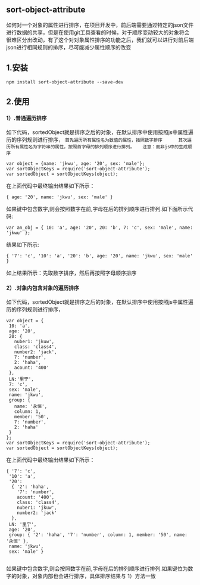 ## sort-object-attribute
如何对一个对象的属性进行排序，在项目开发中，前后端需要通过特定的json文件进行数据的共享，但是在使用git工具查看的时候，对于顺序变动较大的对象将会很难区分出改动，有了这个对对象属性排序的功能之后，我们就可以进行对前后端json进行相同规则的排序，尽可能减少属性顺序的改变
## 1.安装
```$xslt
npm install sort-object-attribute --save-dev
```
## 2.使用
 #### 1）.普通遍历排序
 如下代码，sortedObject就是排序之后的对象，在默认排序中使用按照js中属性遍历的序列规则进行排序，
 `
 首先遍历所有属性名为数值的属性，按照数字排序     
 其次遍历所有属性名为字符串的属性，按照首字母的排列顺序进行排列。   注意：而非js中的生成顺序
 `

```$xslt
var object = {name: 'jkwu', age: '20', sex: 'male'};
var sortObjectKeys = require('sort-object-attribute');
var sortedObject = sortObjectKeys(object);
```
在上面代码中最终输出结果如下所示：
```$xslt
{ age: '20', name: 'jkwu', sex: 'male' }
```
如果键中包含数字,则会按照数字在前,字母在后的排列顺序进行排列.如下面所示代码:
```$xslt
var an_obj = { 10: 'a', age: '20', 20: 'b', 7: 'c', sex: 'male', name: 'jkwu' };

```
结果如下所示:
 ```$xslt
 { '7': 'c', '10': 'a', '20': 'b', age: '20', name: 'jkwu', sex: 'male' }
 ```
 如上结果所示：先取数字排序，然后再按照字母顺序排序

 #### 2）.对象内包含对象的遍历排序

  如下代码，sortedObject就是排序之后的对象，在默认排序中使用按照js中属性遍历的序列规则进行排序，

 ```$xslt
var object = {
  10: 'a',
  age: '20',
  20: {
    nuber1: 'jkuw',
    class: 'class4',
    number2: 'jack',
    7: 'number',
    2: 'haha',
    acount: '400'
  },
  LN:'里宁',
  7: 'c',
  sex: 'male',
  name: 'jkwu',
  group: {
    name: '永恒',
    column: 1,
    member: '50',
    7: 'number',
    2: 'haha'
  }
};
 var sortObjectKeys = require('sort-object-attribute');
 var sortedObject = sortObjectKeys(object);
 ```
 在上面代码中最终输出结果如下所示：
 ```$xslt
{ '7': 'c',
  '10': 'a',
  '20':
   { '2': 'haha',
     '7': 'number',
     acount: '400',
     class: 'class4',
     nuber1: 'jkuw',
     number2: 'jack'
   },
  LN: '里宁',
  age: '20',
  group: { '2': 'haha', '7': 'number', column: 1, member: '50', name: '永恒' },
  name: 'jkwu',
  sex: 'male' }


 ```
 如果键中包含数字,则会按照数字在前,字母在后的排列顺序进行排列.如果键位为数字的对象，对象内部也会进行排序，具体排序结果与 1）方法一致
